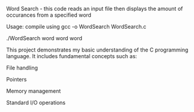 Word Search - this code reads an input file then displays the amount of occurances from a specified word

Usage:
compile using gcc -o WordSearch WordSearch.c

./WordSearch <inputfile> word word word

This project demonstrates my basic understanding of the C programming language. It includes fundamental concepts such as:

File handling

Pointers

Memory management

Standard I/O operations
